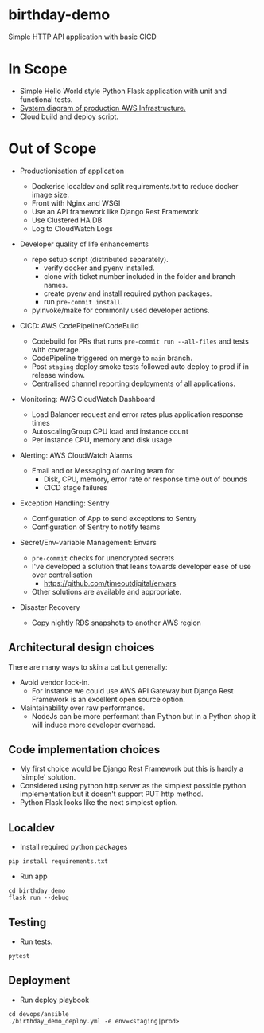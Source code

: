 # birthday-demo

Simple HTTP API application with basic CICD

# In Scope

- Simple Hello World style Python Flask application with unit and functional tests.
- [System diagram of production AWS Infrastructure.](https://docs.google.com/drawings/d/17UIdFCO2ffNFYe2A_618zLZojwjKfZyZf7514GZK_jM/edit?usp=sharing)
- Cloud build and deploy script.

# Out of Scope

- Productionisation of application
  - Dockerise localdev and split requirements.txt to reduce docker image size.
  - Front with Nginx and WSGI
  - Use an API framework like Django Rest Framework
  - Use Clustered HA DB
  - Log to CloudWatch Logs
  
- Developer quality of life enhancements
  - repo setup script (distributed separately).
    - verify docker and pyenv installed.
    - clone with ticket number included in the folder and branch names.
    - create pyenv and install required python packages.
    - run `pre-commit install`.
  - pyinvoke/make for commonly used developer actions.
 
- CICD: AWS CodePipeline/CodeBuild
  - Codebuild for PRs that runs `pre-commit run --all-files` and tests with coverage.
  - CodePipeline triggered on merge to `main` branch.
  - Post `staging` deploy smoke tests followed auto deploy to prod if in release window.
  - Centralised channel reporting deployments of all applications.
  
- Monitoring: AWS CloudWatch Dashboard
  - Load Balancer request and error rates plus application response times
  - AutoscalingGroup CPU load and instance count
  - Per instance CPU, memory and disk usage
  
- Alerting: AWS CloudWatch Alarms
  - Email and or Messaging of owning team for
    - Disk, CPU, memory, error rate or response time out of bounds
    - CICD stage failures
    
- Exception Handling: Sentry
  - Configuration of App to send exceptions to Sentry
  - Configuration of Sentry to notify teams
 
- Secret/Env-variable Management: Envars
  - `pre-commit` checks for unencrypted secrets
  - I've developed a solution that leans towards developer ease of use over centralisation
    - https://github.com/timeoutdigital/envars
  - Other solutions are available and appropriate.
 
- Disaster Recovery
  - Copy nightly RDS snapshots to another AWS region

## Architectural design choices

There are many ways to skin a cat but generally:

- Avoid vendor lock-in.
  - For instance we could use AWS API Gateway but Django Rest Framework is an excellent open source option.
- Maintainability over raw performance.
  - NodeJs can be more performant than Python but in a Python shop it will induce more developer overhead.
 
## Code implementation choices

- My first choice would be Django Rest Framework but this is hardly a 'simple' solution.
- Considered using python http.server as the simplest possible python implementation but it doesn't support PUT http method.
- Python Flask looks like the next simplest option.


## Localdev

- Install required python packages
```
pip install requirements.txt
```

- Run app
```
cd birthday_demo
flask run --debug
```

## Testing

- Run tests.
```
pytest
```

## Deployment

- Run deploy playbook
```
cd devops/ansible
./birthday_demo_deploy.yml -e env=<staging|prod>
```
